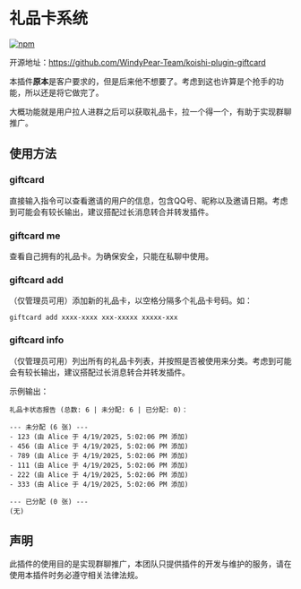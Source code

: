 # 礼品卡系统

[![npm](https://img.shields.io/npm/v/koishi-plugin-giftcard?style=flat-square)](https://www.npmjs.com/package/koishi-plugin-giftcard)

开源地址：https://github.com/WindyPear-Team/koishi-plugin-giftcard

本插件**原本**是客户要求的，但是后来他不想要了。考虑到这也许算是个抢手的功能，所以还是将它做完了。

大概功能就是用户拉人进群之后可以获取礼品卡，拉一个得一个，有助于实现群聊推广。

## 使用方法

### giftcard

直接输入指令可以查看邀请的用户的信息，包含QQ号、昵称以及邀请日期。考虑到可能会有较长输出，建议搭配过长消息转合并转发插件。

### giftcard me

查看自己拥有的礼品卡。为确保安全，只能在私聊中使用。

### giftcard add

（仅管理员可用）添加新的礼品卡，以空格分隔多个礼品卡号码。如：
```
giftcard add xxxx-xxxx xxx-xxxxx xxxxx-xxx
```

### giftcard info

（仅管理员可用）列出所有的礼品卡列表，并按照是否被使用来分类。考虑到可能会有较长输出，建议搭配过长消息转合并转发插件。

示例输出：
```
礼品卡状态报告 (总数: 6 | 未分配: 6 | 已分配: 0)：

--- 未分配 (6 张) ---
- 123 (由 Alice 于 4/19/2025, 5:02:06 PM 添加)
- 456 (由 Alice 于 4/19/2025, 5:02:06 PM 添加)
- 789 (由 Alice 于 4/19/2025, 5:02:06 PM 添加)
- 111 (由 Alice 于 4/19/2025, 5:02:06 PM 添加)
- 222 (由 Alice 于 4/19/2025, 5:02:06 PM 添加)
- 333 (由 Alice 于 4/19/2025, 5:02:06 PM 添加)

--- 已分配 (0 张) ---
(无)
```

## 声明

此插件的使用目的是实现群聊推广，本团队只提供插件的开发与维护的服务，请在使用本插件时务必遵守相关法律法规。

